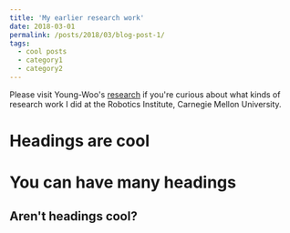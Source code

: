 ```yaml
---
title: 'My earlier research work'
date: 2018-03-01
permalink: /posts/2018/03/blog-post-1/
tags:
  - cool posts
  - category1
  - category2
---
```


Please visit Young-Woo's [research](http://www.cs.cmu.edu/~youngwoo/research.html) if you're curious about what kinds of research work I did at the Robotics Institute, Carnegie Mellon University.

Headings are cool
======

You can have many headings
======

Aren't headings cool?
------